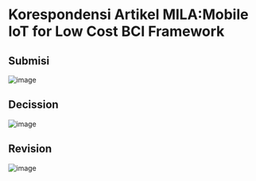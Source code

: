 # Korespondensi Artikel MILA:Mobile IoT for Low Cost BCI Framework

## Submisi
![image](https://github.com/repoulbi/d4if/assets/11188109/3bb2d44b-6b30-4c70-b0f8-f993d8be3f48)

## Decission
![image](https://github.com/repoulbi/d4if/assets/11188109/7cbffc89-12af-4513-b681-42ec0d3af634)

## Revision
![image](https://github.com/repoulbi/d4if/assets/11188109/7529698a-bbd3-49d7-887c-d961fac0f627)

